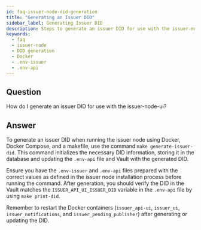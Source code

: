```yaml
---
id: faq-issuer-node-did-generation
title: "Generating an Issuer DID"
sidebar_label: Generating Issuer DID
description: Steps to generate an issuer DID for use with the issuer-node-ui and its backend.
keywords:
  - faq
  - issuer-node
  - DID generation
  - Docker
  - .env-issuer
  - .env-api
---
```


## Question

How do I generate an issuer DID for use with the issuer-node-ui?

## Answer

To generate an issuer DID when running the issuer node using Docker, Docker Compose, and a makefile, use the command `make generate-issuer-did`. This command initializes the necessary DID information, storing it in the database and updating the `.env-api` file and Vault with the generated DID.

Ensure you have the `.env-issuer` and `.env-api` files prepared with the correct values as defined in the issuer node installation process before running the command. After generation, you should verify the DID in the Vault matches the `ISSUER_API_UI_ISSUER_DID` variable in the `.env-api` file by using `make print-did`.

Remember to restart the Docker containers (`issuer_api-ui`, `issuer_ui`, `issuer_notifications`, and `issuer_pending_publisher`) after generating or updating the DID.
